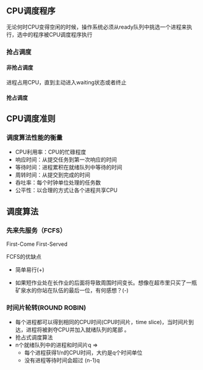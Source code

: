 ## CPU调度程序

无论何时CPU变得空闲的时候，操作系统必须从ready队列中挑选一个进程来执行，选中的程序被CPU调度程序执行

### 抢占调度

#### 非抢占调度

进程占用CPU，直到主动进入waiting状态或者终止

#### 抢占调度

## CPU调度准则

### 调度算法性能的衡量

- CPU利用率：CPU的忙碌程度
- 响应时间：从提交任务到第一次响应的时间
- 等待时间：进程累积在就绪队列中等待的时间
- 周转时间：从提交到完成的时间
- 呑吐率：每个时钟单位处理的任务数
- 公平性：以合理的方式让各个进程共享CPU

## 调度算法

### 先来先服务（FCFS）

First-Come First-Served

FCFS的优缺点

- 简单易行(+)

- 如果短作业处在长作业的后面将导致周围时间变长。想像在超市里只买了一瓶矿泉水的你站在队伍的最后一位，有何感想？(-)

### 时间片轮转(ROUND ROBIN)

- 每个进程都可以得到相同的CPU时间(CPU时间片，time slice)，当时间片到达，进程将被剥夺CPU并加入就绪队列的尾部 。
- 抢占式调度算法
- n个就绪队列中的进程和时间片q => 
  - 每个进程获得1/n的CPU时间，大约是q个时间单位
  - 没有进程等待时间会超过 (n-1)q